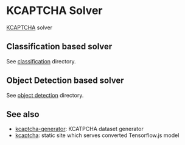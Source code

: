 # KCAPTCHA Solver

[KCAPTCHA](http://www.captcha.ru/en/kcaptcha/) solver

## Classification based solver

See [classification](./classification) directory.

## Object Detection based solver

See [object detection](./object_detection) directory.

## See also

- [kcaptcha-generator](https://github.com/ryanking13/kcpatcha-generator): KCATPCHA dataset generator
- [kcaptcha](https://github.com/ryanking13/kcaptcha): static site which serves converted Tensorflow.js model